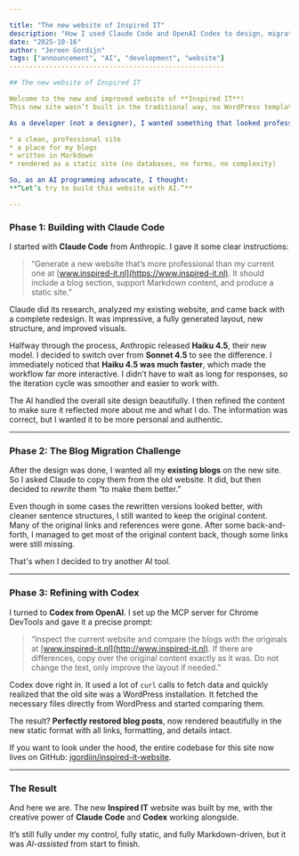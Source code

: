 ```yaml
---

title: "The new website of Inspired IT"
description: "How I used Claude Code and OpenAI Codex to design, migrate, and refine my new Inspired IT website with AI assistance."
date: "2025-10-16"
author: "Jeroen Gordijn"
tags: ["announcement", "AI", "development", "website"]
------------------------------------------------------

## The new website of Inspired IT

Welcome to the new and improved website of **Inspired IT**!
This new site wasn’t built in the traditional way, no WordPress templates, no endless evenings of tweaking colors or layouts. Instead, it was built *with AI*.

As a developer (not a designer), I wanted something that looked professional, that reflected who I am and what I do, but without diving deep into the world of front-end design or CMS intricacies. What I did want, though, was **simplicity**:

* a clean, professional site
* a place for my blogs
* written in Markdown
* rendered as a static site (no databases, no forms, no complexity)

So, as an AI programming advocate, I thought:
**“Let’s try to build this website with AI.”**

---
```


### Phase 1: Building with Claude Code

I started with **Claude Code** from Anthropic.
I gave it some clear instructions:

> “Generate a new website that’s more professional than my current one at [www.inspired-it.nl](https://www.inspired-it.nl). It should include a blog section, support Markdown content, and produce a static site.”

Claude did its research, analyzed my existing website, and came back with a complete redesign. It was impressive, a fully generated layout, new structure, and improved visuals.

Halfway through the process, Anthropic released **Haiku 4.5**, their new model. I decided to switch over from **Sonnet 4.5** to see the difference. I immediately noticed that **Haiku 4.5 was much faster**, which made the workflow far more interactive. I didn’t have to wait as long for responses, so the iteration cycle was smoother and easier to work with.

The AI handled the overall site design beautifully. I then refined the content to make sure it reflected more about me and what I do. The information was correct, but I wanted it to be more personal and authentic.

---

### Phase 2: The Blog Migration Challenge

After the design was done, I wanted all my **existing blogs** on the new site.
So I asked Claude to copy them from the old website. It did, but then decided to *rewrite* them “to make them better.”

Even though in some cases the rewritten versions looked better, with cleaner sentence structures, I still wanted to keep the original content. Many of the original links and references were gone. After some back-and-forth, I managed to get most of the original content back, though some links were still missing.

That's when I decided to try another AI tool.

---

### Phase 3: Refining with Codex

I turned to **Codex from OpenAI**.
I set up the MCP server for Chrome DevTools and gave it a precise prompt:

> “Inspect the current website and compare the blogs with the originals at [www.inspired-it.nl](http://www.inspired-it.nl).
> If there are differences, copy over the original content exactly as it was.
> Do not change the text, only improve the layout if needed.”

Codex dove right in. It used a lot of `curl` calls to fetch data and quickly realized that the old site was a WordPress installation. It fetched the necessary files directly from WordPress and started comparing them.

The result?
**Perfectly restored blog posts**, now rendered beautifully in the new static format with all links, formatting, and details intact.

If you want to look under the hood, the entire codebase for this site now lives on GitHub: [jgordijn/inspired-it-website](https://github.com/jgordijn/inspired-it-website).

---

### The Result

And here we are.
The new **Inspired IT** website was built by me, with the creative power of **Claude Code** and **Codex** working alongside.

It’s still fully under my control, fully static, and fully Markdown-driven, but it was *AI-assisted* from start to finish.
